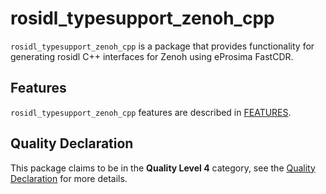 # rosidl_typesupport_zenoh_cpp

`rosidl_typesupport_zenoh_cpp` is a package that provides functionality for generating rosidl C++ interfaces for Zenoh using eProsima FastCDR.

## Features

`rosidl_typesupport_zenoh_cpp` features are described in [FEATURES](docs/FEATURES.md).

## Quality Declaration

This package claims to be in the **Quality Level 4** category, see the [Quality Declaration](QUALITY_DECLARATION.md) for more details.
